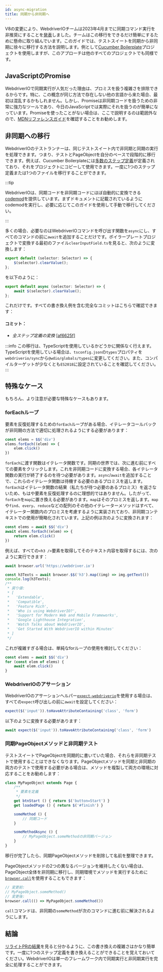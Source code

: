 ```yaml
---
id: async-migration
title: 同期から非同期へ
---
```


V8の変更により、WebdriverIOチームは2023年4月までに同期コマンド実行を非推奨にすることを[発表](https://webdriver.io/blog/2021/07/28/sync-api-deprecation)しました。チームはこの移行をできるだけ簡単にするために懸命に取り組んでいます。このガイドでは、テストスイートを同期から非同期に徐々に移行する方法を説明します。例として[Cucumber Boilerplate](https://github.com/webdriverio/cucumber-boilerplate)プロジェクトを使用しますが、このアプローチは他のすべてのプロジェクトでも同様です。

## JavaScriptのPromise

WebdriverIOで同期実行が人気だった理由は、プロミスを扱う複雑さを排除できるからです。特に、この概念が同じ方法で存在しない他の言語から来た場合、最初は混乱するかもしれません。しかし、Promiseは非同期コードを扱うための非常に強力なツールであり、今日のJavaScriptでは実際にそれを扱うのが簡単になっています。Promiseを使ったことがない場合は、ここで説明するのは範囲外なので、[MDNリファレンスガイド](https://developer.mozilla.org/en-US/docs/Web/JavaScript/Reference/Global_Objects/Promise)を確認することをお勧めします。

## 非同期への移行

WebdriverIOのテストランナーは、同じテストスイート内で非同期と同期の実行を処理できます。つまり、テストとPageObjectを自分のペースで段階的に移行できます。例えば、Cucumber Boilerplateには[多数のステップ定義](https://github.com/webdriverio/cucumber-boilerplate/tree/main/src/support/action)が定義されており、それをプロジェクトにコピーして使用できます。一度に1つのステップ定義または1つのファイルを移行することができます。

:::tip

WebdriverIOは、同期コードを非同期コードにほぼ自動的に変換できる[codemod](https://github.com/webdriverio/codemod)を提供しています。まずドキュメントに記載されているようにcodemodを実行し、必要に応じてこのガイドを使用して手動で移行してください。

:::

多くの場合、必要なのはWebdriverIOコマンドを呼び出す関数を`async`にし、すべてのコマンドの前に`await`を追加することだけです。ボイラープレートプロジェクトで変換する最初のファイル`clearInputField.ts`を見ると、次のように変換します：

```ts
export default (selector: Selector) => {
    $(selector).clearValue();
};
```

を以下のように：

```ts
export default async (selector: Selector) => {
    await $(selector).clearValue();
};
```

これだけです。すべての書き換え例を含む完全なコミットはこちらで確認できます：

#### コミット：

- _全ステップ定義の変換_ [[af6625f]](https://github.com/webdriverio/cucumber-boilerplate/pull/481/commits/af6625fcd01dc087479e84562f237ecf38b3537d)

:::info
この移行は、TypeScriptを使用しているかどうかに関係なく行えます。TypeScriptを使用している場合は、`tsconfig.json`の`types`プロパティを`webdriverio/sync`から`@wdio/globals/types`に変更してください。また、コンパイルターゲットが少なくとも`ES2018`に設定されていることを確認してください。
:::

## 特殊なケース

もちろん、より注意が必要な特殊なケースもあります。

### forEachループ

要素を反復処理するための`forEach`ループがある場合、イテレータコールバックが非同期の方法で適切に処理されるようにする必要があります：

```js
const elems = $$('div')
elems.forEach((elem) => {
    elem.click()
})
```

`forEach`に渡す関数はイテレータ関数です。同期の世界では、次に進む前にすべての要素をクリックします。これを非同期コードに変換する場合、各イテレータ関数の実行が終了するのを待つ必要があります。`async`/`await`を追加することで、これらのイテレータ関数は待機する必要のあるプロミスを返します。`forEach`はイテレータ関数の結果（私たちが待つ必要のあるプロミス）を返さないため、もはや要素を反復処理するのに理想的ではありません。したがって、`forEach`を`map`に置き換える必要があります。`map`はそのプロミスを返します。`map`や`find`、`every`、`reduce`などの配列のその他のイテレーターメソッドはすべて、イテレーター関数内のプロミスを考慮するように実装されており、非同期コンテキストでの使用が簡略化されています。上記の例は次のように変換されます：

```js
const elems = await $$('div')
await elems.forEach((elem) => {
    return elem.click()
})
```

例えば、すべての`<h3 />`要素を取得してそのテキスト内容を取得するには、次のように実行できます：

```js
await browser.url('https://webdriver.io')

const h3Texts = await browser.$$('h3').map((img) => img.getText())
console.log(h3Texts);
/**
 * 戻り値:
 * [
 *   'Extendable',
 *   'Compatible',
 *   'Feature Rich',
 *   'Who is using WebdriverIO?',
 *   'Support for Modern Web and Mobile Frameworks',
 *   'Google Lighthouse Integration',
 *   'Watch Talks about WebdriverIO',
 *   'Get Started With WebdriverIO within Minutes'
 * ]
 */
```

これが複雑すぎる場合は、単純なforループの使用を検討してください：

```js
const elems = await $$('div')
for (const elem of elems) {
    await elem.click()
}
```

### WebdriverIOのアサーション

WebdriverIOのアサーションヘルパー[`expect-webdriverio`](https://webdriver.io/docs/api/expect-webdriverio)を使用する場合は、すべての`expect`呼び出しの前に`await`を設定してください：

```ts
expect($('input')).toHaveAttributeContaining('class', 'form')
```

以下のように変換する必要があります：

```ts
await expect($('input')).toHaveAttributeContaining('class', 'form')
```

### 同期PageObjectメソッドと非同期テスト

テストスイートでPageObjectを同期的に書いていた場合、それらを非同期テストで使用することはできなくなります。PageObjectメソッドを同期と非同期の両方のテストで使用する必要がある場合は、メソッドを複製して両方の環境に対応することをお勧めします：

```js
class MyPageObject extends Page {
    /**
     * 要素を定義
     */
    get btnStart () { return $('button=Start') }
    get loadedPage () { return $('#finish') }

    someMethod () {
        // 同期コード
    }

    someMethodAsync () {
        // MyPageObject.someMethodの非同期バージョン
    }
}
```

移行が完了したら、同期PageObjectメソッドを削除して名前を整理できます。

PageObjectメソッドの2つの異なるバージョンを維持したくない場合は、PageObject全体を非同期に移行し、同期環境でメソッドを実行するために[`browser.call`](https://webdriver.io/docs/api/browser/call)を使用することもできます：

```js
// 変更前:
// MyPageObject.someMethod()
// 変更後:
browser.call(() => MyPageObject.someMethod())
```

`call`コマンドは、非同期の`someMethod`が次のコマンドに進む前に解決されるようにします。

## 結論

[リライトPRの結果](https://github.com/webdriverio/cucumber-boilerplate/pull/481/files)を見ると分かるように、この書き換えの複雑さはかなり簡単です。一度に1つのステップ定義を書き換えることができることを覚えておいてください。WebdriverIOは単一のフレームワーク内で同期実行と非同期実行を完全に処理することができます。